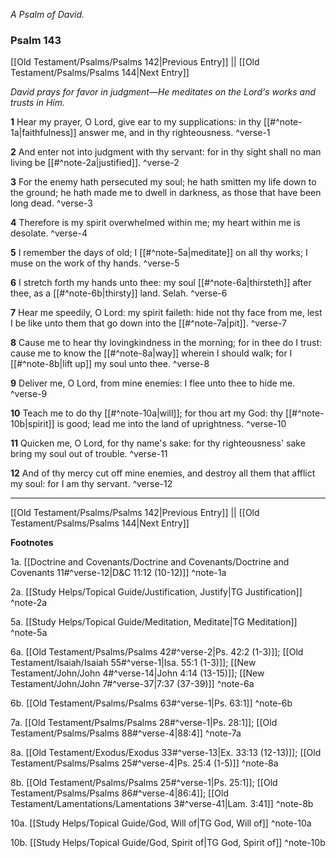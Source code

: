 *A Psalm of David.*

### Psalm 143

[[Old Testament/Psalms/Psalms 142|Previous Entry]]  ||  [[Old Testament/Psalms/Psalms 144|Next Entry]]

*David prays for favor in judgment—He meditates on the Lord's works and trusts in Him.*

**1**  Hear my prayer, O Lord, give ear to my supplications: in thy [[#^note-1a|faithfulness]] answer me, and in thy righteousness. ^verse-1

**2**  And enter not into judgment with thy servant: for in thy sight shall no man living be [[#^note-2a|justified]]. ^verse-2

**3**  For the enemy hath persecuted my soul; he hath smitten my life down to the ground; he hath made me to dwell in darkness, as those that have been long dead. ^verse-3

**4**  Therefore is my spirit overwhelmed within me; my heart within me is desolate. ^verse-4

**5**  I remember the days of old; I [[#^note-5a|meditate]] on all thy works; I muse on the work of thy hands. ^verse-5

**6**  I stretch forth my hands unto thee: my soul [[#^note-6a|thirsteth]] after thee, as a [[#^note-6b|thirsty]] land. Selah. ^verse-6

**7**  Hear me speedily, O Lord: my spirit faileth: hide not thy face from me, lest I be like unto them that go down into the [[#^note-7a|pit]]. ^verse-7

**8**  Cause me to hear thy lovingkindness in the morning; for in thee do I trust: cause me to know the [[#^note-8a|way]] wherein I should walk; for I [[#^note-8b|lift up]] my soul unto thee. ^verse-8

**9**  Deliver me, O Lord, from mine enemies: I flee unto thee to hide me. ^verse-9

**10**  Teach me to do thy [[#^note-10a|will]]; for thou art my God: thy [[#^note-10b|spirit]] is good; lead me into the land of uprightness. ^verse-10

**11**  Quicken me, O Lord, for thy name's sake: for thy righteousness' sake bring my soul out of trouble. ^verse-11

**12**  And of thy mercy cut off mine enemies, and destroy all them that afflict my soul: for I am thy servant. ^verse-12


---
[[Old Testament/Psalms/Psalms 142|Previous Entry]]  ||  [[Old Testament/Psalms/Psalms 144|Next Entry]]


**Footnotes**


1a. [[Doctrine and Covenants/Doctrine and Covenants/Doctrine and Covenants 11#^verse-12|D&C 11:12 (10-12)]] ^note-1a

2a. [[Study Helps/Topical Guide/Justification, Justify|TG Justification]] ^note-2a

5a. [[Study Helps/Topical Guide/Meditation, Meditate|TG Meditation]] ^note-5a

6a. [[Old Testament/Psalms/Psalms 42#^verse-2|Ps. 42:2 (1-3)]]; [[Old Testament/Isaiah/Isaiah 55#^verse-1|Isa. 55:1 (1-3)]]; [[New Testament/John/John 4#^verse-14|John 4:14 (13-15)]]; [[New Testament/John/John 7#^verse-37|7:37 (37-39)]] ^note-6a

6b. [[Old Testament/Psalms/Psalms 63#^verse-1|Ps. 63:1]] ^note-6b

7a. [[Old Testament/Psalms/Psalms 28#^verse-1|Ps. 28:1]]; [[Old Testament/Psalms/Psalms 88#^verse-4|88:4]] ^note-7a

8a. [[Old Testament/Exodus/Exodus 33#^verse-13|Ex. 33:13 (12-13)]]; [[Old Testament/Psalms/Psalms 25#^verse-4|Ps. 25:4 (1-5)]] ^note-8a

8b. [[Old Testament/Psalms/Psalms 25#^verse-1|Ps. 25:1]]; [[Old Testament/Psalms/Psalms 86#^verse-4|86:4]]; [[Old Testament/Lamentations/Lamentations 3#^verse-41|Lam. 3:41]] ^note-8b

10a. [[Study Helps/Topical Guide/God, Will of|TG God, Will of]] ^note-10a

10b. [[Study Helps/Topical Guide/God, Spirit of|TG God, Spirit of]] ^note-10b